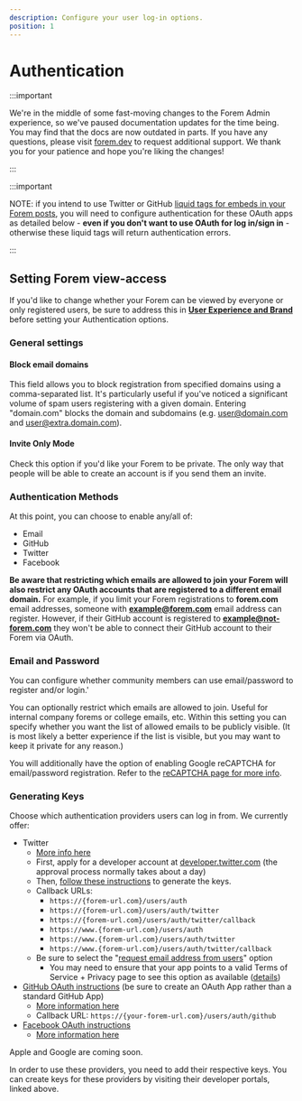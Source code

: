 ```yaml
---
description: Configure your user log-in options.
position: 1
---
```


# Authentication

:::important

We're in the middle of some fast-moving changes to the Forem Admin experience, so we've paused documentation updates for the time being. You may find that the docs are now outdated in parts. If you have any questions, please visit [forem.dev](https://forem.dev) to request additional support. We thank you for your patience and hope you're liking the changes!

:::

:::important

NOTE: if you intend to use Twitter or GitHub [liquid tags for embeds in your Forem posts](https://developers.forem.com/frontend/liquid-tags), you will need to configure authentication for these OAuth apps as detailed below - **even if you don't want to use OAuth for log in/sign in** - otherwise these liquid tags will return authentication errors.

:::

## Setting Forem view-access

If you'd like to change whether your Forem can be viewed by everyone or only registered users, be sure to address this in [**User Experience and Brand**](https://admin.forem.com/docs/advanced-customization/config/user-experience-and-brand) before setting your Authentication options.

### General settings

#### Block email domains

This field allows you to block registration from specified domains using a comma-separated list. It's particularly useful if you've noticed a significant volume of spam users registering with a given domain. Entering "domain.com" blocks the domain and subdomains (e.g. user@domain.com and user@extra.domain.com).

#### Invite Only Mode

Check this option if you'd like your Forem to be private. The only way that people will be able to create an account is if you send them an invite.

### Authentication Methods

At this point, you can choose to enable any/all of:

- Email
- GitHub
- Twitter
- Facebook

**Be aware that restricting which emails are allowed to join your Forem will also restrict any OAuth accounts that are registered to a different email domain.** For example, if you limit your Forem registrations to **forem.com** email addresses, someone with **example@forem.com** email address can register. However, if their GitHub account is registered to **example@not-forem.com** they won't be able to connect their GitHub account to their Forem via OAuth.

### Email and Password

You can configure whether community members can use email/password to register and/or login.'

You can optionally restrict which emails are allowed to join. Useful for internal company forems or college emails, etc. Within this setting you can specify whether you want the list of allowed emails to be publicly visible. \(It is most likely a better experience if the list is visible, but you may want to keep it private for any reason.\)

You will additionally have the option of enabling Google reCAPTCHA for email/password registration. Refer to the [reCAPTCHA page for more info](/docs/advanced-customization/config/google-recaptcha).

### Generating Keys

Choose which authentication providers users can log in from. We currently offer:

- Twitter
  - [More info here](https://docs.forem.com/backend/auth-twitter/)
  - First, apply for a developer account at [developer.twitter.com](http://developer.twitter.com/) \(the approval process normally takes about a day\)
  - Then, [follow these instructions](https://developer.twitter.com/en/docs/authentication/guides/log-in-with-twitter) to generate the keys.
  - Callback URLs:
    - `https://{forem-url.com}/users/auth`
    - `https://{forem-url.com}/users/auth/twitter`
    - `https://{forem-url.com}/users/auth/twitter/callback`
    - `https://www.{forem-url.com}/users/auth`
    - `https://www.{forem-url.com}/users/auth/twitter`
    - `https://www.{forem-url.com}/users/auth/twitter/callback`
  - Be sure to select the "[request email address from users](https://user-images.githubusercontent.com/22895284/51078803-9a9a2700-16bb-11e9-8f27-dbfe04b52031.png)" option
    - You may need to ensure that your app points to a valid Terms of Service + Privacy page to see this option as available \([details](https://developer.twitter.com/en/docs/apps/app-permissions)\)
- [GitHub OAuth instructions](https://docs.github.com/en/developers/apps/creating-an-oauth-app) (be sure to create an OAuth App rather than a standard GitHub App)
  - [More information here](https://docs.forem.com/backend/auth-github/)
  - Callback URL: `https://{your-forem-url.com}/users/auth/github`
- [Facebook OAuth instructions](https://developers.facebook.com/docs/apps)
  - [More information here](https://docs.forem.com/backend/auth-facebook/)

Apple and Google are coming soon.

In order to use these providers, you need to add their respective keys. You can create keys for these providers by visiting their developer portals, linked above.
